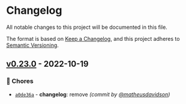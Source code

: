 # Changelog
All notable changes to this project will be documented in this file.

The format is based on [Keep a Changelog](https://keepachangelog.com/en/1.0.0/),
and this project adheres to [Semantic Versioning](https://semver.org/spec/v2.0.0.html).

## [v0.23.0] - 2022-10-19
### :wrench: Chores
- [`a0de36a`](https://github.com/matheusdavidson/automation-test/commit/a0de36a2a3cea6386d87277992928b5b3355ba32) - **changelog**: remove *(commit by [@matheusdavidson](https://github.com/matheusdavidson))*


[v0.23.0]: https://github.com/matheusdavidson/automation-test/compare/v0.22.0...v0.23.0